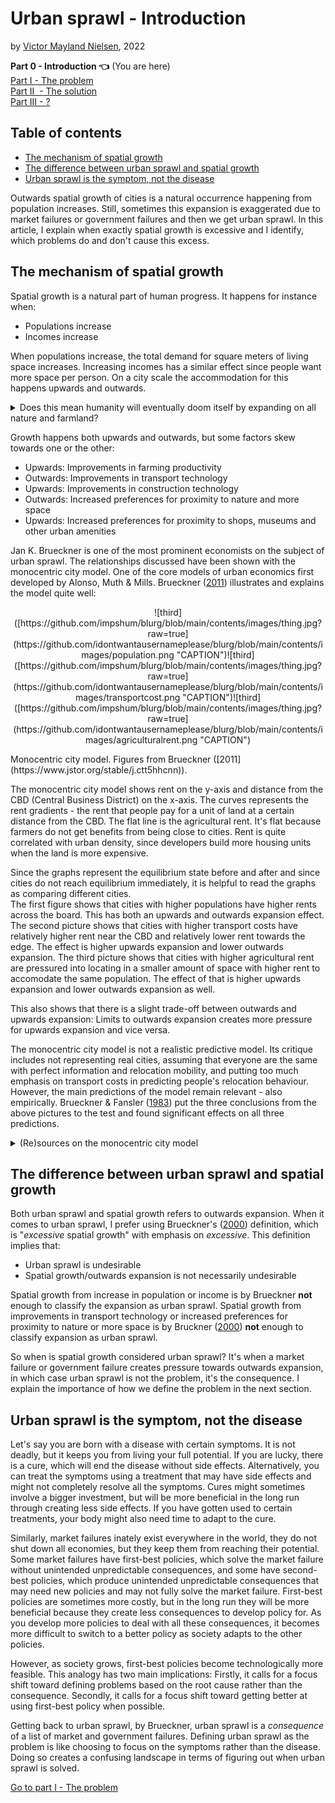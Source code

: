# Urban sprawl - Introduction

by [Victor Mayland Nielsen](/?p=victor-mayland-nielsen), 2022

**Part 0 - Introduction 👈** (You are here)  
[Part I - The problem](/?p=urban-sprawl-1)  
[Part II  - The solution](/?p=urban-sprawl-2)  
[Part III - ?](/?p=urban-sprawl-3) 

## Table of contents 
- [The mechanism of spatial growth](#the-mechanism-of-spatial-growth)
- [The difference between urban sprawl and spatial growth](#the-difference-between-urban-sprawl-and-spatial-growth)
- [Urban sprawl is the symptom, not the disease](#urban-sprawl-is-the-symptom-not-the-disease)

Outwards spatial growth of cities is a natural occurrence happening from population increases. Still, sometimes this expansion is exaggerated due to market failures or government failures and then we get urban sprawl. In this article, I explain when exactly spatial growth is excessive and I identify, which problems do and don't cause this excess.

## The mechanism of spatial growth
Spatial growth is a natural part of human progress. It happens for instance when:
- Populations increase
- Incomes increase

When populations increase, the total demand for square meters of living space increases. Increasing incomes has a similar effect since people want more space per person. On a city scale the accommodation for this happens upwards and outwards. 

<details>
  <summary>Does this mean humanity will eventually doom itself by expanding on all nature and farmland?</summary>
This depends on a few questions:
1. Will populations keep rising? 
2. How does society balance urban and agricultural land?
3. How does society balance developed and natural land? 

1. According to Hans Rosling, [population growth rate will eventually reach zero](https://www.ted.com/talks/hans_rosling_global_population_growth_box_by_box?language=en). This is due to the reduced birthrate as a country develops. In developed countries the growth rate is already close to 0 and most growth comes from immigration. 
2. For this, I will cite Brueckner ([2000](https://ideas.repec.org/a/sae/inrsre/v23y2000i2p160-171.html)): "Concerns about loss of “scarce” farmland are also misplaced. Because the value of farm output is fully reflected in the amount that agricultural users are willing topay for the land, a successful bid by developers means that society values the houses and other structures built on the land more than the farm output that is forgone. If farmland became truly scarce and in need of preservation, its selling price would be high, making the land resistant to urban encroachment. With only a tiny fraction of the U.S. land area occupied by cities, farmland scarcity is not a problem currently, nor is it likely to become a problem in the future."
3. For now, this is purely a democratic process. This part is a much less developed field in economics, but there are fields of nature ressource economics, environmental economics, and climate change economics. These fields develop models to help determine the value of nature and it's worth to us. This can help us create the right balance of nature reserves and development. Since I myself believe that nature is essential to sustainable human survival in the long run, I think these models will become an essential part of international politics and spatial policy making. Solutions that can come out of this could be that the government assigns value to nature, which can help us decide where to build and keep a reasonable balance. One most also recognise that sometimes building on nature *is* the more sustainable choice, since building on another plot of land further away would lead to citizens living with less sustainable behaviour such as driving a car for more kilometers. 

</details>

Growth happens both upwards and outwards, but some factors skew towards one or the other:
- Upwards: Improvements in farming productivity
- Outwards: Improvements in transport technology
- Upwards: Improvements in construction technology
- Outwards: Increased preferences for proximity to nature and more space 
- Upwards: Increased preferences for proximity to shops, museums and other urban amenities

Jan K. Brueckner is one of the most prominent economists on the subject of urban sprawl. The relationships discussed have been shown with the monocentric city model. One of the core models of urban economics first developed by Alonso, Muth & Mills. Brueckner ([2011](https://www.jstor.org/stable/j.ctt5hhcnn)) illustrates and explains the model quite well: 

<center>
![third]([https://github.com/impshum/blurg/blob/main/contents/images/thing.jpg?raw=true](https://github.com/idontwantausernameplease/blurg/blob/main/contents/images/population.png "CAPTION")![third]([https://github.com/impshum/blurg/blob/main/contents/images/thing.jpg?raw=true](https://github.com/idontwantausernameplease/blurg/blob/main/contents/images/transportcost.png "CAPTION")![third]([https://github.com/impshum/blurg/blob/main/contents/images/thing.jpg?raw=true](https://github.com/idontwantausernameplease/blurg/blob/main/contents/images/agriculturalrent.png "CAPTION")
</center>

<p align = "left">
Monocentric city model. Figures from Brueckner ([2011](https://www.jstor.org/stable/j.ctt5hhcnn)).
</p>

The monocentric city model shows rent on the y-axis and distance from the CBD (Central Business District) on the x-axis. The curves represents the rent gradients - the rent that people pay for a unit of land at a certain distance from the CBD. The flat line is the agricultural rent. It's flat because farmers do not get benefits from being close to cities. Rent is quite correlated with urban density, since developers build more housing units when the land is more expensive. 

Since the graphs represent the equilibrium state before and after and since cities do not reach equilibrium immediately, it is helpful to read the graphs as comparing different cities.  
The first figure shows that cities with higher populations have higher rents across the board. This has both an upwards and outwards expansion effect. 
The second picture shows that cities with higher transport costs have relatively higher rent near the CBD and relatively lower rent towards the edge. The effect is higher upwards expansion and lower outwards expansion. 
The third picture shows that cities with higher agricultural rent are pressured into locating in a smaller amount of space with higher rent to accomodate the same population. The effect of that is higher upwards expansion and lower outwards expansion as well. 

This also shows that there is a slight trade-off between outwards and upwards expansion: Limits to outwards expansion creates more pressure for upwards expansion and vice versa. 

The monocentric city model is not a realistic predictive model. Its critique includes not representing real cities, assuming that everyone are the same with perfect information and relocation mobility, and putting too much emphasis on transport costs in predicting people's relocation behaviour. However, the main predictions of the model remain relevant - also empirically. Brueckner & Fansler ([1983](https://www.jstor.org/stable/1924193?seq=4#metadata_info_tab_contents)) put the three conclusions from the above pictures to the test and found significant effects on all three predictions. 

<details>
  <summary>(Re)sources on the monocentric city model</summary>
Understanding it:

Empirical evidence for it:
https://www.researchgate.net/publication/355901183_Is_the_monocentric_urban_economic_model_still_empirically_relevant_Assessing_urban_econometric_predictions_in_192_cities_on_five_continents
</details>

## The difference between urban sprawl and spatial growth
Both urban sprawl and spatial growth refers to outwards expansion. When it comes to urban sprawl, I prefer using Brueckner's ([2000](https://www.researchgate.net/publication/248243682_Urban_Sprawl_Diagnosis_and_Remedies)) definition, which is "*excessive* spatial growth" with emphasis on *excessive*. This definition implies that:
- Urban sprawl is undesirable
- Spatial growth/outwards expansion is not necessarily undesirable

Spatial growth from increase in population or income is by Brueckner **not** enough to classify the expansion as urban sprawl. Spatial growth from improvements in transport technology or increased preferences for proximity to nature or more space is by Bruckner ([2000](https://www.researchgate.net/publication/248243682_Urban_Sprawl_Diagnosis_and_Remedies)) **not** enough to classify expansion as urban sprawl. 

So when is spatial growth considered urban sprawl? 
It's when a market failure or government failure creates pressure towards outwards expansion, in which case urban sprawl is not the problem, it's the consequence. I explain the importance of how we define the problem in the next section. 

## Urban sprawl is the symptom, not the disease
Let's say you are born with a disease with certain symptoms. It is not deadly, but it keeps you from living your full potential. If you are lucky, there is a cure, which will end the disease without side effects. Alternatively, you can treat the symptoms using a treatment that may have side effects and might not completely resolve all the symptoms. 
Cures might sometimes involve a bigger investment, but will be more beneficial in the long run through creating less side effects. If you have gotten used to certain treatments, your body might also need time to adapt to the cure. 

Similarly, market failures inately exist everywhere in the world, they do not shut down all economies, but they keep them from reaching their potential. Some market failures have first-best policies, which solve the market failure without unintended unpredictable consequences, and some have second-best policies, which produce unintended unpredictable consequences that may need new policies and may not fully solve the market failure.
First-best policies are sometimes more costly, but in the long run they will be more beneficial because they create less consequences to develop policy for. As you develop more policies to deal with all these consequences, it becomes more difficult to switch to a better policy as society adapts to the other policies. 

However, as society grows, first-best policies become technologically more feasible. This analogy has two main implications: Firstly, it calls for a focus shift toward defining problems based on the root cause rather than the consequence. Secondly, it calls for a focus shift toward getting better at using first-best policy when possible.

Getting back to urban sprawl, by Brueckner, urban sprawl is a *consequence* of a list of market and government failures. Defining urban sprawl as the problem is like choosing to focus on the symptoms rather than the disease. Doing so creates a confusing landscape in terms of figuring out when urban sprawl is solved. 

[Go to part I - The problem](/?p=urban-sprawl-1)
